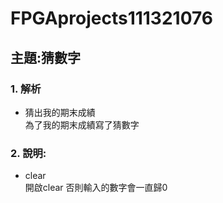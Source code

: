 # FPGAprojects111321076
## 主題:猜數字
### 1. 解析  
 - 猜出我的期末成績  
為了我的期末成績寫了猜數字  
### 2. 說明:  
 - clear  
開啟clear 否則輸入的數字會一直歸0




